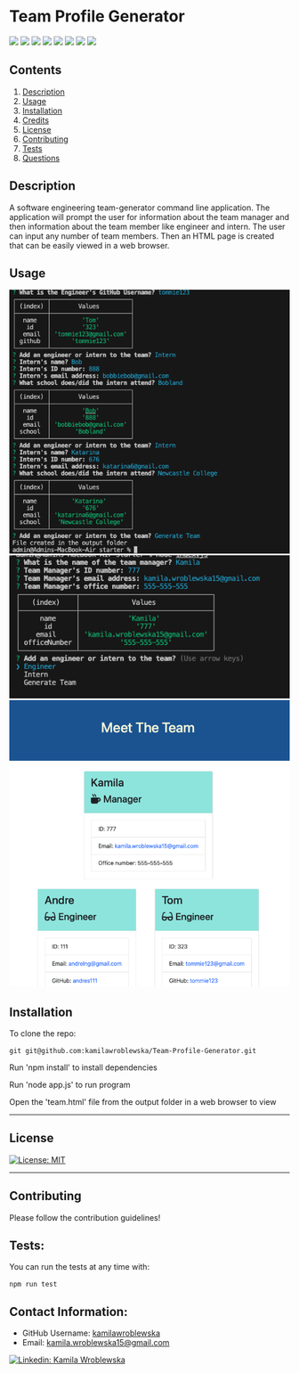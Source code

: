 # Team Profile Generator

<p>
    <img src="https://img.shields.io/badge/-HTML-red" />
    <img src="https://img.shields.io/badge/-CSS-lightgrey" />
    <img src="https://img.shields.io/badge/-JavaScript-purple" />
    <img src="https://img.shields.io/badge/-Node-green" />
    <img src="https://img.shields.io/badge/-TDD-grey" />
    <img src="https://img.shields.io/badge/-OOP-blue" />
    <img src="https://img.shields.io/badge/-npm-yellow" />
    <img src="https://img.shields.io/badge/-Jest-red" />
</p>


## Contents

1. [Description](#description)
2. [Usage](#usage)
3. [Installation](#installation)
4. [Credits](#credits)
5. [License](#license)
6. [Contributing](#contributing)
7. [Tests](#tests)
8. [Questions](#contact-information)

## Description

A software engineering team-generator command line application. The application will prompt the user for information about the team manager and then information about the team member like engineer and intern. The user can input any number of team members. Then an HTML page is created that can be easily viewed in a web browser. 


## Usage
![Screenshot of terminal](/assets/Images/screen1.png) 
![Screenshot of terminal](/assets/Images/screen2.png) 
![Screenshot of created html page](/assets/Images/screen3.png) 

## Installation

To clone the repo:
```
git git@github.com:kamilawroblewska/Team-Profile-Generator.git
``` 
Run 'npm install' to install dependencies

Run 'node app.js' to run program

Open the 'team.html' file from the output folder in a web browser to view

---
## License

[![License: MIT](https://img.shields.io/badge/License-MIT-yellow.svg)](https://opensource.org/licenses/MIT) 

---

## Contributing

Please follow the contribution guidelines!

## Tests:

 You can run the tests at any time with:

    npm run test


## Contact Information:
* GitHub Username: [kamilawroblewska](https://github.com/kamilawroblewska)
* Email: kamila.wroblewska15@gmail.com
 <p>
    <a href="https://www.linkedin.com/in/kamila-wroblewska-bb61142a5"><img alt="Linkedin: Kamila Wroblewska" src="https://img.shields.io/badge/LinkedIn-0077B5?style=for-the-badge&logo=linkedin&logoColor=white" target="_blank" /></a>
    </p>